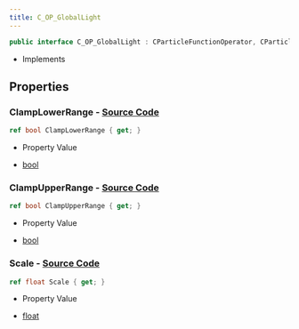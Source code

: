 ```yaml
---
title: C_OP_GlobalLight
---
```


```csharp
public interface C_OP_GlobalLight : CParticleFunctionOperator, CParticleFunction, ISchemaClass<CParticleFunction>, ISchemaClass<CParticleFunctionOperator>, ISchemaClass<C_OP_GlobalLight>, ISchemaField, ISchemaClass, INativeHandle
```

- Implements

## Properties

### **ClampLowerRange** - [Source Code](https://github.com/swiftly-solution/swiftlys2/blob/main/managed/src/SwiftlyS2.Generated/Schemas/Interfaces/C_OP_GlobalLight.cs#L18)

```csharp
ref bool ClampLowerRange { get; }
```

- Property Value

- [bool](https://learn.microsoft.com/dotnet/api/system.boolean)

### **ClampUpperRange** - [Source Code](https://github.com/swiftly-solution/swiftlys2/blob/main/managed/src/SwiftlyS2.Generated/Schemas/Interfaces/C_OP_GlobalLight.cs#L20)

```csharp
ref bool ClampUpperRange { get; }
```

- Property Value

- [bool](https://learn.microsoft.com/dotnet/api/system.boolean)

### **Scale** - [Source Code](https://github.com/swiftly-solution/swiftlys2/blob/main/managed/src/SwiftlyS2.Generated/Schemas/Interfaces/C_OP_GlobalLight.cs#L16)

```csharp
ref float Scale { get; }
```

- Property Value

- [float](https://learn.microsoft.com/dotnet/api/system.single)

